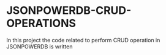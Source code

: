 # JSONPOWERDB-CRUD-OPERATIONS
In this project the code related to perform CRUD operation in JSONPOWERDB is written
